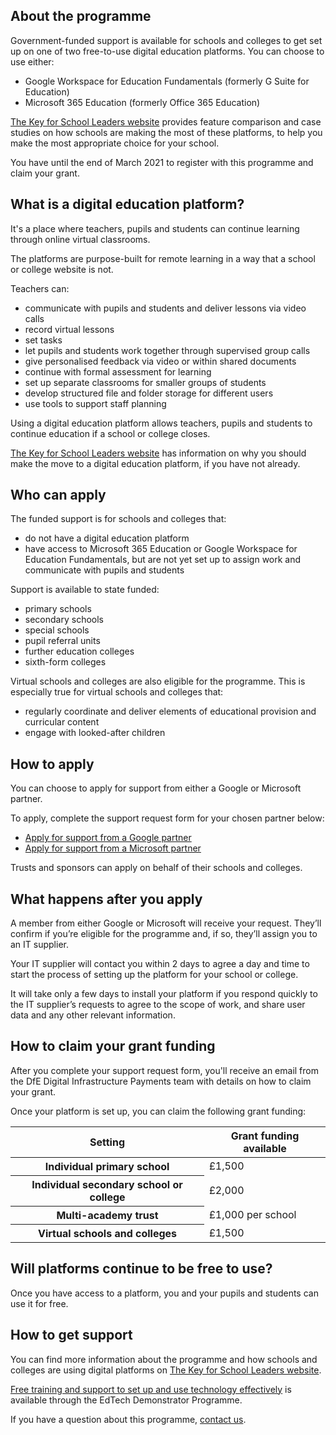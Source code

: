 ## About the programme

Government-funded support is available for schools and colleges to get set up on one of two free-to-use digital education platforms. You can choose to use either:

* Google Workspace for Education Fundamentals (formerly G Suite for Education)
* Microsoft 365 Education (formerly Office 365 Education)

[The Key for School Leaders website](https://covid19.thekeysupport.com/covid-19/deliver-remote-learning/make-tech-work-you/feature-comparison-g-suite-education-and-office-365-education/?marker=content-body) provides feature comparison and case studies on how schools are making the most of these platforms, to help you make the most appropriate choice for your school.

You have until the end of March 2021 to register with this programme and claim your grant.

## What is a digital education platform?
It's a place where teachers, pupils and students can continue learning through online virtual classrooms.

The platforms are purpose-built for remote learning in a way that a school or college website is not.

Teachers can:

* communicate with pupils and students and deliver lessons via video calls
* record virtual lessons 
* set tasks
* let pupils and students work together through supervised group calls
* give personalised feedback via video or within shared documents
* continue with formal assessment for learning
* set up separate classrooms for smaller groups of students
* develop structured file and folder storage for different users
* use tools to support staff planning

Using a digital education platform allows teachers, pupils and students to continue education if a school or college closes.

[The Key for School Leaders website](https://covid19.thekeysupport.com/covid-19/deliver-remote-learning/lead-your-approach/why-every-school-should-be-using-digital-education-platform/) has information on why you should make the move to a digital education platform, if you have not already. 

## Who can apply

The funded support is for schools and colleges that:

* do not have a digital education platform
* have access to Microsoft 365 Education or Google Workspace for Education Fundamentals, but are not yet set up to assign work and communicate with pupils and students

Support is available to state funded:

* primary schools
* secondary schools
* special schools
* pupil referral units
* further education colleges
* sixth-form colleges

Virtual schools and colleges are also eligible for the programme. This is especially true for virtual schools and colleges that:

* regularly coordinate and deliver elements of educational provision and curricular content
* engage with looked-after children

## How to apply

You can choose to apply for support from either a Google or Microsoft partner.

To apply, complete the support request form for your chosen partner below:

* [Apply for support from a Google partner](https://docs.google.com/forms/d/e/1FAIpQLSc45tWnxrk0ZPyhEE4UioGAxDF_2eYNEuE3lLzY_P6Hpo8jxg/viewform)
* [Apply for support from a Microsoft partner](https://forms.office.com/Pages/ResponsePage.aspx?id=v4j5cvGGr0GRqy180BHbR8OxR8KDk1BHllyTqp9sEZBUNEVJNDlRN0U1WUtQWk1KTjY5RDFCM1M3VyQlQCN0PWcu)

Trusts and sponsors can apply on behalf of their schools and colleges.

## What happens after you apply

A member from either Google or Microsoft will receive your request. They’ll confirm if you’re eligible for the programme and, if so, they’ll assign you to an IT supplier. 

Your IT supplier will contact you within 2 days to agree a day and time to start the process of setting up the platform for your school or college. 

It will take only a few days to install your platform if you respond quickly to the IT supplier’s requests to agree to the scope of work, and share user data and any other relevant information. 

## How to claim your grant funding

After you complete your support request form, you'll receive an email from the DfE Digital Infrastructure Payments team with details on how to claim your grant. 

Once your platform is set up, you can claim the following grant funding:

<table class="govuk-table">
  <thead class="govuk-table__head">
    <tr class="govuk-table__row">
      <th scope="col" class="govuk-table__header">Setting</th>
      <th scope="col" class="govuk-table__header">Grant funding available</th>
    </tr>
  </thead>
  <tbody class="govuk-table__body">
      <tr class="govuk-table__row">
        <th scope="row" class="govuk-table__header">Individual primary school</th>
        <td class="govuk-table__cell">£1,500</td>
      </tr>
      <tr class="govuk-table__row">
        <th scope="row" class="govuk-table__header">Individual secondary school or college</th>
        <td class="govuk-table__cell">£2,000</td>
      </tr>
      <tr class="govuk-table__row">
        <th scope="row" class="govuk-table__header">Multi-academy trust</th>
        <td class="govuk-table__cell">£1,000 per school</td>
      </tr>
      <tr class="govuk-table__row">
        <th scope="row" class="govuk-table__header">Virtual schools and colleges</th>
        <td class="govuk-table__cell">£1,500</td>
      </tr>
  </tbody>
</table>

## Will platforms continue to be free to use?

Once you have access to a platform, you and your pupils and students can use it for free.

## How to get support
You can find more information about the programme and how schools and colleges are using digital platforms on [The Key for School Leaders website](https://covid19.thekeysupport.com/covid-19/deliver-remote-learning/make-tech-work-you/digital-education-platform-hub/).

[Free training and support to set up and use technology effectively](/EdTech-demonstrator-programme) is available through the EdTech Demonstrator Programme.

If you have a question about this programme, [contact us](/get-support).
